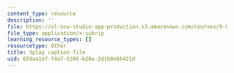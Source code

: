 ```yaml
---
content_type: resource
description: ''
file: https://ol-ocw-studio-app-production.s3.amazonaws.com/courses/9-00sc-introduction-to-psychology-fall-2011/659aa1eff4a75395b20a2d1b0e86421d_-cK1og4ElKE.vtt
file_type: application/x-subrip
learning_resource_types: []
resourcetype: Other
title: 3play caption file
uid: 659aa1ef-f4a7-5395-b20a-2d1b0e86421d
---
```

